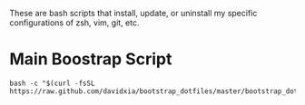These are bash scripts that install, update, or uninstall my specific configurations of
zsh, vim, git, etc.

# Main Boostrap Script

    bash -c "$(curl -fsSL https://raw.github.com/davidxia/bootstrap_dotfiles/master/bootstrap_dotfiles.sh)"
